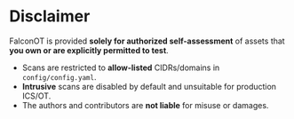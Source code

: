# Disclaimer

FalconOT is provided **solely for authorized self-assessment** of assets that **you own or are explicitly permitted to test**.
- Scans are restricted to **allow-listed** CIDRs/domains in `config/config.yaml`.
- **Intrusive** scans are disabled by default and unsuitable for production ICS/OT.
- The authors and contributors are **not liable** for misuse or damages.
